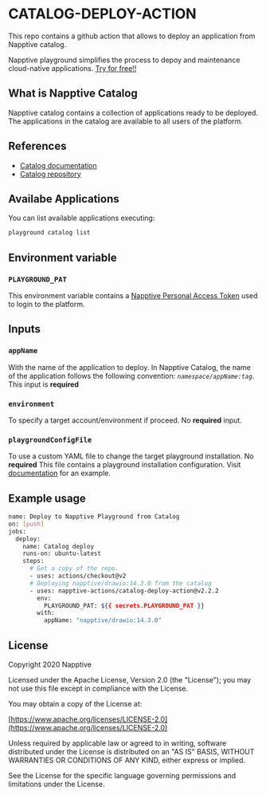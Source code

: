 # CATALOG-DEPLOY-ACTION

This repo contains a github action that allows to deploy an application from Napptive catalog.

Napptive playground simplifies the process to depoy and maintenance cloud-native applications. [Try for free!!](https://playground.napptive.dev/login)

## What is Napptive Catalog

Napptive catalog contains a collection of applications ready to be deployed. The applications in the catalog are available to all users of the platform.

## References

* [Catalog documentation](https://docs.napptive.com/Catalog.html)
* [Catalog repository](https://github.com/napptive/catalog-manager)

## Availabe Applications

You can list available applications executing:

```bash
playground catalog list
```

## Environment variable

### `PLAYGROUND_PAT`

This environment variable contains a [Napptive Personal Access Token]((https://docs.napptive.com/guides/Using_personal_access_tokens.html)) used to login to the platform.

## Inputs

### `appName`

With the name of the application to deploy. In Napptive Catalog, the name of the application follows the following convention: *`namespace/appName:tag`*. This input is __required__

### `environment`

To specify a target account/environment if proceed. No __required__ input.

### `playgroundConfigFile`

To use a custom YAML file to change the target playground installation. No __required__
This file contains a playground installation configuration. Visit [documentation](https://docs.napptive.com/playground/On_premise_configuration.html#configuration-file) for an example.

## Example usage

```bash
name: Deploy to Napptive Playground from Catalog
on: [push]
jobs:
  deploy:
    name: Catalog deploy
    runs-on: ubuntu-latest
    steps:
      # Get a copy of the repo.
      - uses: actions/checkout@v2
      # Deploying napptive/drawio:14.3.0 from the catalog
      - uses: napptive-actions/catalog-deploy-action@v2.2.2
        env:
          PLAYGROUND_PAT: ${{ secrets.PLAYGROUND_PAT }}
        with:
          appName: "napptive/drawio:14.3.0"

```

## License

Copyright 2020 Napptive

Licensed under the Apache License, Version 2.0 (the "License"); you may not use this file except in compliance with the License.

You may obtain a copy of the License at:

[https://www.apache.org/licenses/LICENSE-2.0](https://www.apache.org/licenses/LICENSE-2.0)

Unless required by applicable law or agreed to in writing, software distributed under the License is distributed on an "AS IS" BASIS, WITHOUT WARRANTIES OR CONDITIONS OF ANY KIND, either express or implied.

See the License for the specific language governing permissions and limitations under the License.
